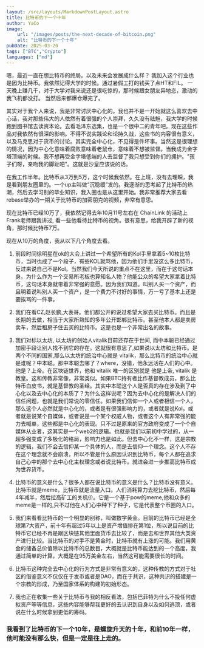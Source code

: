 ```yaml
---
layout: /src/layouts/MarkdownPostLayout.astro
title: 比特币的下一个十年
author: YaCo
image: 
    url: "/images/posts/the-next-decade-of-bitcoin.png"
    alt: "比特币的下一个十年"
pubDate: 2025-03-20
tags: ["BTC","Crypto"]
languages: ["md"]
---
```


嗯，最近一直在想比特币的终局。以及未来会发展成什么样？
我加入这个行业也是因为比特币。我依然记得大学的时候。通过暑假工打的钱买了点HT和FIL。
一天晚上赚几千，对于大学对我来说还是很吃惊的，那时候跟女朋友异地恋，激动的我飞机都没打。
当然后来都爆仓爆完了。

其实对于我个人来说，我是非常讨厌中心化的。我也并不是一开始就这么喜欢去中心话，我对那些伟大的人依然有着很强的个人崇拜，久久没有祛魅，我大学的时候跑到图书馆去读资本论。去看毛泽东选集，也是一个很中二的青年吧。现在这些作品对我依然有很深的影响。不得不说实践论和论持久战，这些书的内容很有意义，以及马克思对于货币的讨论。其实完全中心化，不见得是件坏事。当然这是很理想的情况，因为中心化意味着腐败意味着老鼠仓，意味着不想被监督。当我成为金字塔顶端的时候。我不想再受金字塔低端的人去监督了我只想受到你们的拥护。"孩子们呀，亲吻我的脚趾吧"。这就是沙皇应该说的话。

在我工作半年。比特币从3万到5万，这个时候我依然。在上班，没有去理睬，我是看到朋友圈里的。一个up主叫做“沉稳缓”发的。我逐渐的思考起了比特币的热潮，然后去学习别的毕业知识，我入圈也是从这里开始。我非常推荐大家去看rebase举办的一期关于比特币的加密朋克的视频，非常有意思。

现在比特币已经10万了，我依然记得去年10月11号左右在 ChainLink 的活动上 Frank老师跟我讲过, 看一些他看待比特币的视角。很有意思，给我开辟了新的视角，那时候比特币7万。

现在从10万的角度，我从以下几个角度去看。

1. 前段时间徐明星在ok的大会上讲过一个希望所有的Kol手里拿着5~10枚比特币，当时也成了一个段子，有些KOL就骂他，因为他们手里没这么多比特币，反过来说自己不是Kol。当然我们今天所说的重点不在这里，而在于这句话本身。为什么作为一个交易所老板也算知名人物？他能公众的希望大家拿着比特币，这句话本身就带着非常强的意愿。因为我们知道。叫别人买一个资产，而且明着说叫别人买一个资产，是一个费力不讨好的事情，万一亏了基本上还是要挨骂的一件事。

2. 我们在看CZ,赵长鹏,大表哥。他们都公开的说过希望大家去买比特币。而且是长期的去做，相当于大家所熟知的多年公开邯郸比特币。甚至他本人都是卖房卖车，然后租房子住去买的比特币。这是也是一个非常出名的故事。

3. 我们对标以太坊, 以太坊的创始人vitalik目前还存在于世间, 而中本聪已经通过加密手段让别人找不到它的存在。这就很有意思了,如果说以太坊和比特币。是两个不同的国家,那么以太坊的统治中心就是 vitalik，那么比特币的统治中心就是谁呢？中本聪。那中本聪去哪了？where，没错，他永远活在人们的心中。他是？上帝。在区块链世界，他和 vitalik 唯一的区别就是 他是上帝, vitalik 是教皇。这和传教非常像，非常类似。如果BTC持有者比作基督教成员，那么比特币白皮书，就是基督教的圣经。其实中本聪这个人是否真的存在涉及到了中心化以及去中心化的本质了？为什么这样说呢？因为去中心化的是解决人们的信任问题，也就是我们常说的零信任。如果我们信仰一个人或者相信一个人，那么这个人必然就是中心化的，或者是有很强影响力的，或者就是说Kol，或者就是说某个自媒体，或者说是一个某个权威人物，或者这个人有非常强的能力去喊单，这些都是中心化的表现。只不过是原来的官方政府变成了一个个自媒体从业者，这其实是一个web2的逻辑。也就是我们以前初中学过的，从一超多强变成了多极化的格局，影响力也是如此。但去中心化不一样，这是宗教的逻辑，我们不会去信仰某一个具体的人，而是去信仰一个理念。这个人不存在这个理念就不会崩溃，所以不管是什么原因认识到比特币，每个人都在追求自己心中的那个去中心化主权理念或者说比特币。就进会进一步推高比特币成为世界货币。

4. 比特币的意义是什么？很多人都在说比特币的意义是什么？比特币没有意义。比特币就是meme，比特币就是流量入口。人们消耗算力去挖比特币，然后每4年减半，然后拉高矿工的关机价。它是一个基于pow的meme,他和众多的meme是一样的,只不过他在人们心中种下了种子，它是代表整个币圈的入口。

5. 我们来看看比特币的一个明显的别称，叫做数字黄金。目前的比特币已经是全球第7大资产，前十年有超过5年以上是资产增值排在第1位，所以说目前的比特币它已经不再是跟区块链其他里面货币去比较了，而是去和世界其他大类资产进行比较。当比特币的对手不是黄金时，比特币就有上涨的可能。我们用黄金的储备总价值除以比特币的总数目，大概就是比特币能达到的一个高度，我通过简单的计算，大概是在95万美金左右，当然这可能需要很长的时间。

6. 比特币这种完全去中心化的行为方式是非常有意义的，这种传教的方式对于社区的借鉴意义不仅仅在于发币或者是DAO，而在于共识，这种共识的搭建是一个宗教的形成，乃至国家体系的构建的初始形态。

7. 我也正在收集一些关于比特币与我的相反看法，包括巴菲特为什么不投任何虚拟资产等等信息，这些内容能够帮我更好的去认识到自身以及如何逃顶，或者说在什么时候拿到更低的筹码。

### 我看到了比特币的下一个10年，是螺旋升天的十年，和前10年一样，他可能没有那么快，但是一定是往上走的。


